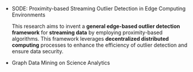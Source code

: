 * SODE: Proximity-based Streaming Outlier Detection in Edge Computing Environments

  This research aims to invent a **general edge-based outlier detection framework** for **streaming data** by employing proximity-based algorithms. This framework leverages **decentralized distributed computing** processes to enhance the efficiency of outlier detection and ensure data security.

* Graph Data Mining on Science Analytics